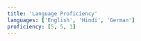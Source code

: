 ```yaml
---
title: 'Language Proficiency'
languages: ['English', 'Hindi', 'German']
proficiency: [5, 5, 1]
---
```

